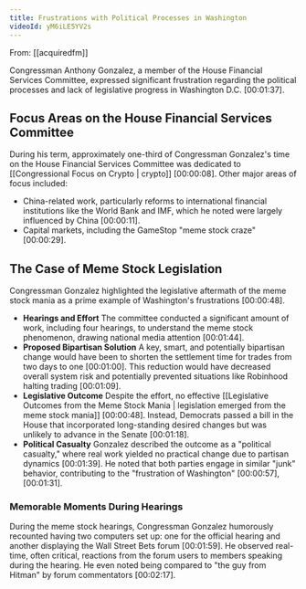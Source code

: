 ```yaml
---
title: Frustrations with Political Processes in Washington
videoId: yM6iLE5YV2s
---
```


From: [[acquiredfm]] <br/> 

Congressman Anthony Gonzalez, a member of the House Financial Services Committee, expressed significant frustration regarding the political processes and lack of legislative progress in Washington D.C. <a class="yt-timestamp" data-t="00:01:37">[00:01:37]</a>.

## Focus Areas on the House Financial Services Committee
During his term, approximately one-third of Congressman Gonzalez's time on the House Financial Services Committee was dedicated to [[Congressional Focus on Crypto | crypto]] <a class="yt-timestamp" data-t="00:00:08">[00:00:08]</a>. Other major areas of focus included:
*   China-related work, particularly reforms to international financial institutions like the World Bank and IMF, which he noted were largely influenced by China <a class="yt-timestamp" data-t="00:00:11">[00:00:11]</a>.
*   Capital markets, including the GameStop "meme stock craze" <a class="yt-timestamp" data-t="00:00:29">[00:00:29]</a>.

## The Case of Meme Stock Legislation
Congressman Gonzalez highlighted the legislative aftermath of the meme stock mania as a prime example of Washington's frustrations <a class="yt-timestamp" data-t="00:00:48">[00:00:48]</a>.
*   **Hearings and Effort** The committee conducted a significant amount of work, including four hearings, to understand the meme stock phenomenon, drawing national media attention <a class="yt-timestamp" data-t="00:01:44">[00:01:44]</a>.
*   **Proposed Bipartisan Solution** A key, smart, and potentially bipartisan change would have been to shorten the settlement time for trades from two days to one <a class="yt-timestamp" data-t="00:01:00">[00:01:00]</a>. This reduction would have decreased overall system risk and potentially prevented situations like Robinhood halting trading <a class="yt-timestamp" data-t="00:01:09">[00:01:09]</a>.
*   **Legislative Outcome** Despite the effort, no effective [[Legislative Outcomes from the Meme Stock Mania | legislation emerged from the meme stock mania]] <a class="yt-timestamp" data-t="00:00:48">[00:00:48]</a>. Instead, Democrats passed a bill in the House that incorporated long-standing desired changes but was unlikely to advance in the Senate <a class="yt-timestamp" data-t="00:01:18">[00:01:18]</a>.
*   **Political Casualty** Gonzalez described the outcome as a "political casualty," where real work yielded no practical change due to partisan dynamics <a class="yt-timestamp" data-t="00:01:39">[00:01:39]</a>. He noted that both parties engage in similar "junk" behavior, contributing to the "frustration of Washington" <a class="yt-timestamp" data-t="00:00:57">[00:00:57]</a>, <a class="yt-timestamp" data-t="00:01:31">[00:01:31]</a>.

### Memorable Moments During Hearings
During the meme stock hearings, Congressman Gonzalez humorously recounted having two computers set up: one for the official hearing and another displaying the Wall Street Bets forum <a class="yt-timestamp" data-t="00:01:59">[00:01:59]</a>. He observed real-time, often critical, reactions from the forum users to members speaking during the hearing. He even noted being compared to "the guy from Hitman" by forum commentators <a class="yt-timestamp" data-t="00:02:17">[00:02:17]</a>.